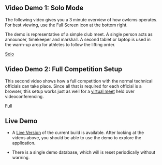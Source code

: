 ## Video Demo 1: Solo Mode

The following video gives you a 3 minute overview of how owlcms operates.  For best viewing, use the Full Screen icon at the bottom right.

The demo is representative of a simple club meet.  A single person acts as announcer, timekeeper and marshall.  A second tablet or laptop is used in the warm-up area for athletes to follow the lifting order.

[Solo](img/Tutorials/SoloDemo.mp4 ':include width=100% controls')

## Video Demo 2: Full Competition Setup

This second video shows how a full competition with the normal technical officials can take place.  Since all that is required for each official is a browser, this setup works just as well for a [virtual meet](VirtualOverview) held over videoconferencing.

[Full](img/Tutorials/FullSetup.mp4 ':include width=100% controls')

## Live Demo

- A [Live Version](https://owlcms.herokuapp.com) of the current build is available.  After looking at the videos above, you should be able to use the demo to explore the application.  

- There is a single demo database, which will is reset periodically without warning.

